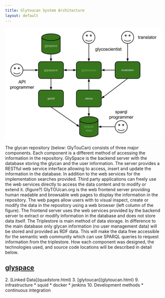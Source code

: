 ```yaml
---
title: Glytoucan System Architecture
layout: default
---
```




![Glytoucan System Architecture diagram](/images/glytoucan-system-architecture.svg)
<p>
The glycan repository (below: GlyTouCan) consists of three major components.  Each component is a different method of accessing the information in the repository. GlySpace is the backend server with the database storing the glycan and the user information. The server provides a RESTful web service interface allowing to access, insert and update the information in the database. In addition to the web services for the implementation searches provided. Third party applications can freely use the web services directly to access the data content and to modify or extend it.  (figure?) GlyTOUcan.org is the web frontend server providing human readable and browsable web pages to display the information in the repository. The web pages allow users with to visual inspect, create or modify the data in the repository using a web browser (left column of the figure). The frontend server uses the web services provided by the backend server to extract or modify information in the database and does not store data itself. The Triplestore is main method of data storage. In difference to the main database only glycan information (no user management data) will be stored and provided as RDF data. This will make the data free accessible for the semantic web community which can use SPARQL queries to request information from the triplestore.  How each component was designed, the technologies used, and source code locations will be described in detail below.
</p>
<h2><a href="glyspace.html">glyspace</a></h2>
2. [Linked Data](quadstore.html)
3. [glytoucan](glytoucan.html)
9. infrastructure
  * squid
  * docker
  * jenkins
10. Development methods
  * continuous integration
